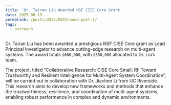 ```yaml
---
title: 'Dr. Tairan Liu Awarded NSF CISE Core Grant'
date: 2025-08-19
permalink: /posts/2025/0819/news-post-1/
tags:
  - outreach
---
```


Dr. Tairan Liu has been awarded a prestigious NSF CISE Core grant as Lead Principal Investigator to advance cutting-edge research on multi-agent systems. The award totals `$600,000`, with `$300,000` allocated to Dr. Liu’s team.

The project, titled “Collaborative Research: CISE Core Small: RI: Toward Trustworthy and Resilient Intelligence for Multi-Agent System Coordination”, will be carried out in collaboration with Dr. Jiachen Li from UC Riverside. This research aims to develop new frameworks and methods that enhance the trustworthiness, resilience, and coordination of multi-agent systems, enabling robust performance in complex and dynamic environments.
